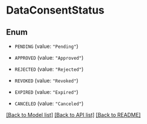 # DataConsentStatus

## Enum


* `PENDING` (value: `"Pending"`)

* `APPROVED` (value: `"Approved"`)

* `REJECTED` (value: `"Rejected"`)

* `REVOKED` (value: `"Revoked"`)

* `EXPIRED` (value: `"Expired"`)

* `CANCELED` (value: `"Canceled"`)


[[Back to Model list]](../README.md#documentation-for-models) [[Back to API list]](../README.md#documentation-for-api-endpoints) [[Back to README]](../README.md)



